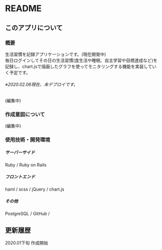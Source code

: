 # README

## このアプリについて
  
### 概要

生活習慣を記録アプリケーションです。(現在開発中)  
毎日ログインしてその日の生活習慣(食生活や睡眠、自主学習や目標達成など)を記録し、chart.jsで描画したグラフを使ってモニタリングする機能を実装していく予定です。  
###### ※2020.02.06現在、未デプロイです。
(編集中)


### 作成意図について

(編集中)


### 使用技術・開発環境

##### サーバーサイド
Ruby / Ruby on Rails
##### フロントエンド
haml / scss / jQuery / chart.js
##### その他
PostgreSQL / GitHub /

## 更新履歴

2020.01下旬 作成開始  
